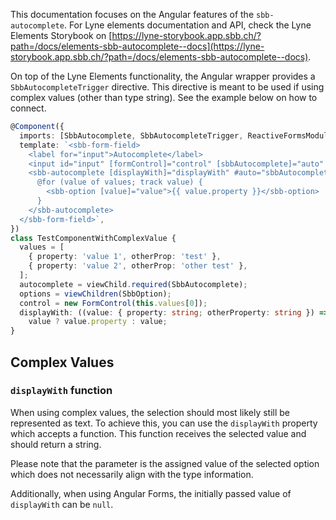 This documentation focuses on the Angular features of the `sbb-autocomplete`.
For Lyne elements documentation and API, check the Lyne Elements Storybook on [https://lyne-storybook.app.sbb.ch/?path=/docs/elements-sbb-autocomplete--docs](https://lyne-storybook.app.sbb.ch/?path=/docs/elements-sbb-autocomplete--docs).

On top of the Lyne Elements functionality, the Angular wrapper provides a `SbbAutocompleteTrigger` directive.
This directive is meant to be used if using complex values (other than type string). See the example below on how to connect.

```ts
@Component({
  imports: [SbbAutocomplete, SbbAutocompleteTrigger, ReactiveFormsModule, SbbFormField, SbbOption],
  template: `<sbb-form-field>
    <label for="input">Autocomplete</label>
    <input id="input" [formControl]="control" [sbbAutocomplete]="auto" />
    <sbb-autocomplete [displayWith]="displayWith" #auto="sbbAutocomplete">
      @for (value of values; track value) {
        <sbb-option [value]="value">{{ value.property }}</sbb-option>
      }
    </sbb-autocomplete>
  </sbb-form-field>`,
})
class TestComponentWithComplexValue {
  values = [
    { property: 'value 1', otherProp: 'test' },
    { property: 'value 2', otherProp: 'other test' },
  ];
  autocomplete = viewChild.required(SbbAutocomplete);
  options = viewChildren(SbbOption);
  control = new FormControl(this.values[0]);
  displayWith: ((value: { property: string; otherProperty: string }) => string) | null = (value) =>
    value ? value.property : value;
}
```

## Complex Values

### `displayWith` function

When using complex values, the selection should most likely still be represented as text.
To achieve this, you can use the `displayWith` property which accepts a function.
This function receives the selected value and should return a string.

Please note that the parameter is the assigned value of the selected option which does not necessarily
align with the type information.

Additionally, when using Angular Forms, the initially passed value of `displayWith` can be `null`.
